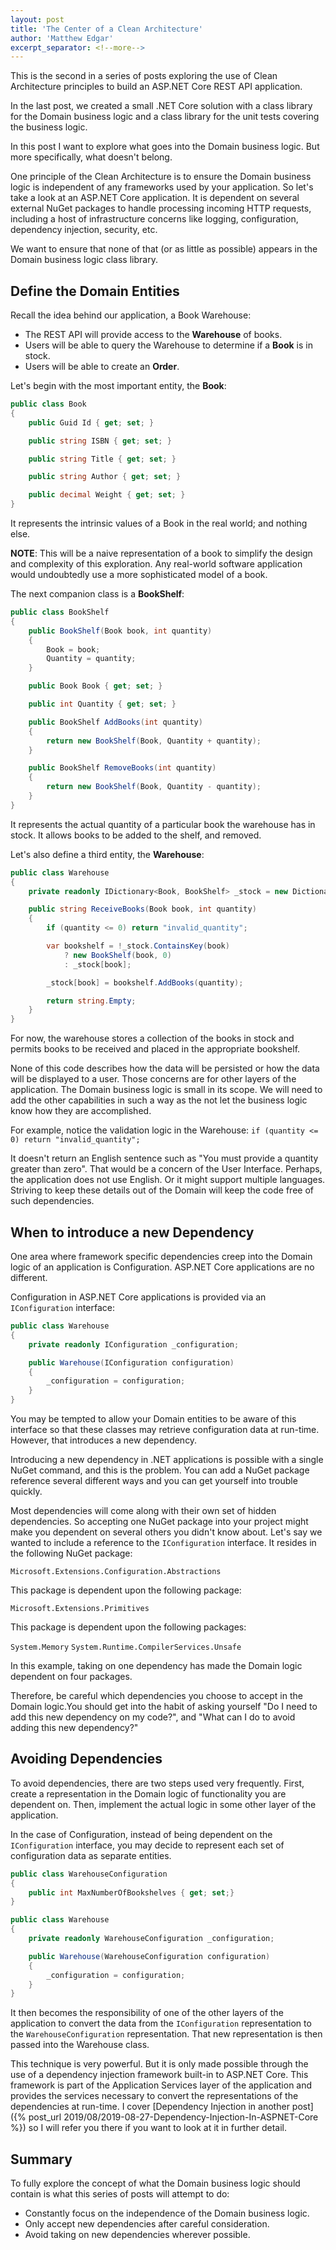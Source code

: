 ```yaml
---
layout: post
title: 'The Center of a Clean Architecture'
author: 'Matthew Edgar'
excerpt_separator: <!--more-->
---
```


This is the second in a series of posts exploring the use of Clean Architecture principles to
build an ASP.NET Core REST API application.

In the last post, we created a small .NET Core solution with a class library for the Domain business
logic and a class library for the unit tests covering the business logic.

In this post I want to explore what goes into the Domain business logic. But more specifically, what
doesn't belong.

<!--more-->

One principle of the Clean Architecture is to ensure the Domain business logic is independent
of any frameworks used by your application. So let's take a look at an ASP.NET Core application. It
is dependent on several external NuGet packages to handle processing incoming HTTP requests, including a
host of infrastructure concerns like logging, configuration, dependency injection, security, etc.

We want to ensure that none of that (or as little as possible) appears in the Domain business logic
class library.

## Define the Domain Entities

Recall the idea behind our application, a Book Warehouse:

- The REST API will provide access to the **Warehouse** of books.
- Users will be able to query the Warehouse to determine if a **Book** is in stock.
- Users will be able to create an **Order**.

Let's begin with the most important entity, the **Book**:

```csharp
public class Book
{
    public Guid Id { get; set; }

    public string ISBN { get; set; }

    public string Title { get; set; }

    public string Author { get; set; }

    public decimal Weight { get; set; }
}
```

It represents the intrinsic values of a Book in the real world; and nothing else.

**NOTE**: This will be a naive representation of a book to simplify the design and complexity of
this exploration. Any real-world software application would undoubtedly use a more sophisticated model of
a book.

The next companion class is a **BookShelf**:

```csharp
public class BookShelf
{
    public BookShelf(Book book, int quantity)
    {
        Book = book;
        Quantity = quantity;
    }

    public Book Book { get; set; }

    public int Quantity { get; set; }

    public BookShelf AddBooks(int quantity)
    {
        return new BookShelf(Book, Quantity + quantity);
    }

    public BookShelf RemoveBooks(int quantity)
    {
        return new BookShelf(Book, Quantity - quantity);
    }
}
```

It represents the actual quantity of a particular book the warehouse has in stock. It allows
books to be added to the shelf, and removed.

Let's also define a third entity, the **Warehouse**:

```csharp
public class Warehouse
{
    private readonly IDictionary<Book, BookShelf> _stock = new Dictionary<Book, BookShelf>();

    public string ReceiveBooks(Book book, int quantity)
    {
        if (quantity <= 0) return "invalid_quantity";

        var bookshelf = !_stock.ContainsKey(book)
            ? new BookShelf(book, 0)
            : _stock[book];

        _stock[book] = bookshelf.AddBooks(quantity);

        return string.Empty;
    }
}
```

For now, the warehouse stores a collection of the books in stock and permits books to be received
and placed in the appropriate bookshelf.

None of this code describes how the data will be persisted or how the data will be displayed to a user. Those
concerns are for other layers of the application. The Domain business logic is small in its scope. We will
need to add the other capabilities in such a way as the not let the business logic know how they are accomplished.

For example, notice the validation logic in the Warehouse: `if (quantity <= 0) return "invalid_quantity";`

It doesn't return an English sentence such as "You must provide a quantity greater than zero". That would be
a concern of the User Interface. Perhaps, the application does not use English. Or it might support
multiple languages. Striving to keep these details out of the Domain will keep the code free of such dependencies.

## When to introduce a new Dependency

One area where framework specific dependencies creep into the Domain logic of an application is Configuration. ASP.NET Core applications are no different.

Configuration in ASP.NET Core applications is provided via an `IConfiguration` interface:

```csharp
public class Warehouse
{
    private readonly IConfiguration _configuration;

    public Warehouse(IConfiguration configuration)
    {
        _configuration = configuration;
    }
}
```

You may be tempted to allow your Domain entities to be aware of this interface so that these classes may retrieve
configuration data at run-time. However, that introduces a new dependency.

Introducing a new dependency in .NET applications is possible with a single NuGet command, and this is the problem.
You can add a NuGet package reference several different ways and you can get yourself into trouble quickly.

Most dependencies will come along with their own set of hidden dependencies. So accepting one NuGet package
into your project might make you dependent on several others you didn't know about. Let's say we wanted to
include a reference to the `IConfiguration` interface. It resides in the following NuGet package:

`Microsoft.Extensions.Configuration.Abstractions`

This package is dependent upon the following package:

`Microsoft.Extensions.Primitives`

This package is dependent upon the following packages:

`System.Memory`
`System.Runtime.CompilerServices.Unsafe`

In this example, taking on one dependency has made the Domain logic dependent on
four packages.

Therefore, be careful which dependencies you choose to accept in the Domain logic.You should get into
the habit of asking yourself "Do I need to add this new dependency on my code?", and "What can I do to avoid
adding this new dependency?"

## Avoiding Dependencies

To avoid dependencies, there are two steps used very frequently. First, create a representation in the Domain logic
of functionality you are dependent on. Then, implement the actual logic in some other layer of the application.

In the case of Configuration, instead of being dependent on the `IConfiguration` interface, you may decide to
represent each set of configuration data as separate entities.

```csharp
public class WarehouseConfiguration
{
    public int MaxNumberOfBookshelves { get; set;}
}

public class Warehouse
{
    private readonly WarehouseConfiguration _configuration;

    public Warehouse(WarehouseConfiguration configuration)
    {
        _configuration = configuration;
    }
}
```

It then becomes the responsibility of one of the other layers of the application to convert the
data from the `IConfiguration` representation to the `WarehouseConfiguration` representation. That
new representation is then passed into the Warehouse class.

This technique is very powerful. But it is only made possible through the use of a
dependency injection framework built-in to ASP.NET Core. This framework is part of the Application Services layer
of the application and provides the services necessary to convert the representations of the dependencies
at run-time. I cover [Dependency Injection in another post]({% post_url 2019/08/2019-08-27-Dependency-Injection-In-ASPNET-Core %}) so I will refer you there if you want to look at it
in further detail.

## Summary

To fully explore the concept of what the Domain business logic should contain is what this series of posts will attempt to do:

- Constantly focus on the independence of the Domain business logic.
- Only accept new dependencies after careful consideration.
- Avoid taking on new dependencies wherever possible.
